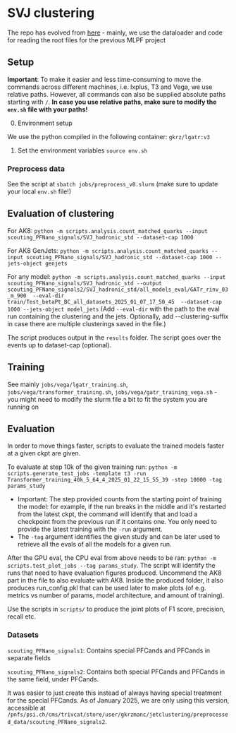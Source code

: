 # SVJ clustering
The repo has evolved from [here](https://github.com/selvaggi/mlpf) - mainly, we use the dataloader and code for reading  the root files for the previous MLPF project

## Setup
**Important**: To make it easier and less time-consuming to move the commands across different machines, i.e. lxplus, T3 and Vega, we use relative paths. However, all commands can also be supplied absolute paths starting with `/`. **In case you use relative paths, make sure to modify the `env.sh` file with your paths!**

0. Environment setup

We use the python compiled in the following container: `gkrz/lgatr:v3`


1. Set the environment variables `source env.sh`


### Preprocess data
See the script at `sbatch jobs/preprocess_v0.slurm` (make sure to update your local `env.sh` file!)

## Evaluation of clustering

For AK8: `python -m scripts.analysis.count_matched_quarks --input scouting_PFNano_signals/SVJ_hadronic_std --dataset-cap 1000`


For AK8 GenJets: `python -m scripts.analysis.count_matched_quarks --input scouting_PFNano_signals/SVJ_hadronic_std --dataset-cap 1000 --jets-object genjets`


For any model: `python -m scripts.analysis.count_matched_quarks --input scouting_PFNano_signals/SVJ_hadronic_std --output scouting_PFNano_signals2/SVJ_hadronic_std/all_models_eval/GATr_rinv_03_m_900  --eval-dir train/Test_betaPt_BC_all_datasets_2025_01_07_17_50_45  --dataset-cap 1000 --jets-object model_jets` (Add `--eval-dir` with the path to the eval run containing the clustering and the jets. Optionally, add --clustering-suffix in case there are multiple clusterings saved in the file.)


The script produces output in the `results` folder. The script goes over the events up to dataset-cap (optional). 


## Training

See mainly `jobs/vega/lgatr_training.sh`, `jobs/vega/transformer_training.sh`, `jobs/vega/gatr_training_vega.sh` - you might need to modify the slurm file a bit to fit the system you are running on

## Evaluation
In order to move things faster, scripts to evaluate the trained models faster at a given ckpt are given. 

To evaluate at step 10k of the given training run: `python -m scripts.generate_test_jobs -template t3 -run Transformer_training_40k_5_64_4_2025_01_22_15_55_39 -step 10000 -tag params_study`
* Important: The step provided counts from the starting point of training the model: for example, if the run breaks in the middle and it's restarted from the latest ckpt, the command will identify that and load a checkpoint from the previous run if it contains one. You only need to provide the latest training with the `-run` argument.
* The `-tag` argument identifies the given study and can be later used to retrieve all the evals of all the models for a given run.


After the GPU eval, the CPU eval from above needs to be ran: `python -m scripts.test_plot_jobs --tag params_study`. The script will identify the runs that need to have evaluation figures produced. Uncommend the AK8 part in the file to also evaluate with AK8. Inside the produced folder, it also produces run_config.pkl that can be used later to make plots (of e.g. metrics vs number of params, model architecture, and amount of training).



Use the scripts in `scripts/` to produce the joint plots of F1 score, precision, recall etc.




### Datasets

`scouting_PFNano_signals1`: Contains special PFCands and PFCands in separate fields

`scouting_PFNano_signals2`: Contains both special PFCands and PFCands in the same field, under PFCands.

It was easier to just create this instead of always having special treatment for the special PFCands. As of January 2025, we are only using this version, accessible at `/pnfs/psi.ch/cms/trivcat/store/user/gkrzmanc/jetclustering/preprocessed_data/scouting_PFNano_signals2`.


